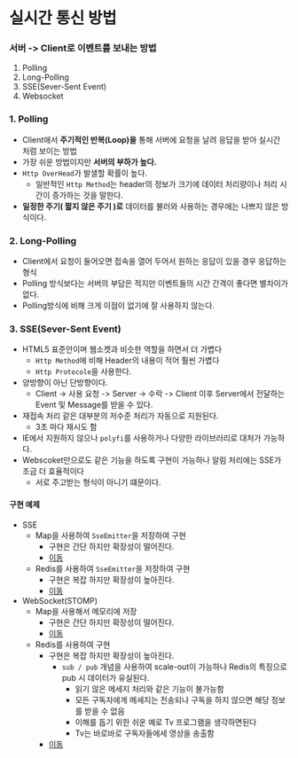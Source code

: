 # 실시간 통신 방법

### 서버 -> Client로 이벤트를 보내는 방법
  1. Polling
  2. Long-Polling
  3. SSE(Sever-Sent Event)
  4. Websocket

### 1. Polling
- Client애서 **주기적인 반복(Loop)을** 통해 서버에 요청을 날려 응답을 받아 실시간 처럼 보이는 방법
- 가장 쉬운 방법이지만 **서버의 부하가 높다.**
- `Http OverHead`가 발샐할 확률이 높다.
  - 일반적인 `Http Method`는 header의 정보가 크기에 데이터 처리량이나 처리 시간이 증가하는 것을 말한다.
- **일정한 주기( 짧지 않은 주기 )로** 데이터를 불러와 사용하는 경우에는 나쁘지 않은 방식이다.

### 2. Long-Polling
- Client에서 요청이 들어오면 접속을 열어 두어서 원하는 응답이 있을 경우 응답하는 형식
- Polling 방식보다는 서버의 부담은 적지만 이벤트들의 시간 간격이 좋다면 별차이가 없다.
- Polling방식에 비해 크게 이점이 없기에 잘 사용하지 않는다.

### 3. SSE(Sever-Sent Event)
- HTML5 표준안이며 웹소켓과 비슷한 역할을 하면서 더 가볍다
  - `Http Method`에 비해 Header의 내용이 적어 훨씬 가볍다
  - `Http Protocole`을 사용한다.
- 양방향이 아닌 단방향이다.
  - Client -> 사용 요청 -> Server -> 수락 -> Client  이후 Server에서 전달하는 Event 및 Message를 받을 수 있다.
- 재접속 처리 같은 대부분의 저수준 처리가 자동으로 지원된다.
  - 3초 마다 재시도 함
- IE에서 지원하지 않으나 `polyfi`를 사용하거나 다양한 라이브러리로 대처가 가능하다.
- Webscoket만으로도 같은 기능을 하도록 구현이 가능하나 알림 처리에는 SSE가 조금 더 효율적이다
  - 서로 주고받는 형식이 아니기 떄문이다.

#### 구현 예제
- SSE
  - Map을 사용하여 `SseEmitter`을 저장하여 구현
    - 구현은 간단 하지만 확장성이 떨어진다.
    - [이동](https://github.com/edel1212/real-timeStudy/tree/main/simpleSSE)
  - Redis를 사용하여 `SseEmitter`을 저장하여 구현
    - 구현은 복잡 하지만 확장성이 높아진다.
    - [이동](https://github.com/edel1212/real-timeStudy/tree/main/redisSSE)
- WebSocket(STOMP)
  - Map을 사용해서 메모리에 저장
    - 구현은 간단 하지만 확장성이 떨어진다.
    - [이동](https://github.com/edel1212/real-timeStudy/blob/main/simpleWebSocket)
  - Redis를 사용하여 구현
    - 구현은 복잡 하지만 확장성이 높아진다.
      - `sub / pub` 개념을 사용하여 scale-out이 가능하나 Redis의 특징으로 pub 시 데이터가 유실된다.
        - 읽기 않은 메세지 처리와 같은 기능이 불가능함
        - 모든 구독자에게 메세지는 전송되나 구독을 하지 않으면 해당 정보를 받을 수 없음
        -  이해를 돕기 위한 쉬운 예로 Tv 프로그램을 생각하면된다
          - Tv는 바로바로 구독자들에세 영상을 송출함   
    - [이동](https://github.com/edel1212/real-timeStudy/blob/main/redisWebSocket)


